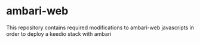 # ambari-web
This repository contains required modifications to ambari-web javascripts in order to deploy a keedio stack with ambari
